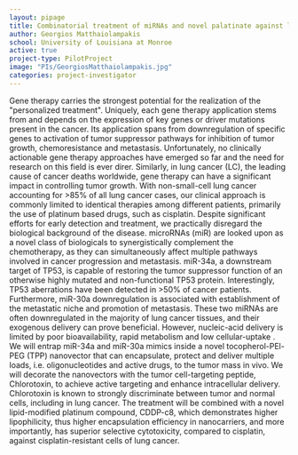 ```yaml
---
layout: pipage
title: Combinatorial treatment of miRNAs and novel palatinate against lung cancer
author: Georgios Matthaiolampakis
school: University of Louisiana at Monroe
active: true
project-type: PilotProject
image: "PIs/GeorgiosMatthaiolampakis.jpg"
categories: project-investigator
---
```


<p>Gene therapy carries the strongest potential for the realization of the "personalized treatment". Uniquely, each gene therapy application stems from and depends on the expression of key genes or driver mutations present in the cancer. Its application spans from downregulation of specific genes to activation of tumor suppressor pathways for inhibition of tumor growth, chemoresistance and metastasis. Unfortunately, no clinically actionable gene therapy approaches have emerged so far and the need for research on this field is ever direr. Similarly, in lung cancer (LC), the leading cause of cancer deaths worldwide, gene therapy can have a significant impact in controlling tumor growth. With non-small-cell lung cancer accounting for >85% of all lung cancer cases, our clinical approach is commonly limited to identical therapies among different patients, primarily the use of platinum based drugs, such as cisplatin. Despite significant efforts for early detection and treatment, we practically disregard the biological background of the disease. microRNAs (miR) are looked upon as a novel class of biologicals to synergistically complement the chemotherapy, as they can simultaneously affect multiple pathways involved in cancer progression and metastasis. miR-34a, a downstream target of TP53, is capable of restoring the tumor suppressor function of an otherwise highly mutated and non-functional TP53 protein. Interestingly, TP53 aberrations have been detected in >50% of cancer patients. Furthermore, miR-30a downregulation is associated with establishment of the metastatic niche and promotion of metastasis. These two miRNAs are often downregulated in the majority of lung cancer tissues, and their exogenous delivery can prove beneficial. However, nucleic-acid delivery is limited by poor bioavailability, rapid metabolism and low cellular-uptake . We will entrap miR-34a and miR-30a mimics inside a novel tocopherol-PEl-PEG (TPP) nanovector that can encapsulate, protect and deliver multiple loads, i.e. oligonucleotides and active drugs, to the tumor mass in vivo. We will decorate the nanovectors with the tumor cell-targeting peptide, Chlorotoxin, to achieve active targeting and enhance intracellular delivery. Chlorotoxin is known to strongly discriminate between tumor and normal cells, including in lung cancer. The treatment will be combined with a novel lipid-modified platinum compound, CDDP-c8, which demonstrates higher lipophilicity, thus higher encapsulation efficiency in nanocarriers, and more importantly, has superior selective cytotoxicity, compared to cisplatin, against cisplatin-resistant cells of lung cancer.
</p>
